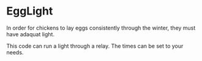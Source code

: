# EggLight
<html>

<head>
</head>

<body>
  <p>In order for chickens to lay eggs consistently through the winter, they must have adaquat light.</p>
  <p>This code can run a light through a relay. The times can be set to your needs.</p>
</body>

</html>
